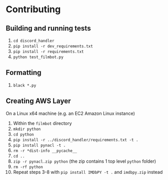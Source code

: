 # Contributing

## Building and running tests

  1. `cd discord_handler`
  2. `pip install -r dev_requirements.txt`
  3. `pip install -r requirements.txt`
  4. `python test_filmbot.py`

## Formatting

  1. `black *.py`

## Creating AWS Layer

On a Linux x64 machine (e.g. an EC2 Amazon Linux instance)

  1. Within the `filmbot` directory
  2. `mkdir python`
  3. `cd python`
  4. `pip install -r ../discord_handler/requirements.txt -t .`
  5. `pip install pynacl -t .`
  6. `rm -r *dist-info __pycache__`
  7. `cd ..`
  7. `zip -r pynacl.zip python` (the zip contains 1 top level `python` folder)
  8. `rm -rf python`
  9. Repeat steps 3-8 with `pip install IMDbPY -t .` and `imdbpy.zip` instead